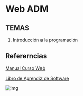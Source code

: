 # Web ADM

## TEMAS

1. Introducción a la programación

## Refererncias

[Manual Curso Web](https://github.com/mayela/manual-curso-codeandomx)

[Libro de Aprendiz de Software](http://the-software-apprentice.makingdevs.com)

![img](https://i.redd.it/hrpsdbh03zp01.png)
